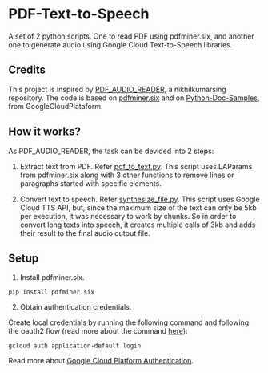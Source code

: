 # PDF-Text-to-Speech
A set of 2 python scripts. One to read PDF using pdfminer.six, and another one to generate audio using Google Cloud Text-to-Speech libraries.


## Credits

This project is inspired by [PDF_AUDIO_READER](https://github.com/nikhilkumarsingh/PDF_AUDIO_READER), a nikhilkumarsing repository. The code is based on [pdfminer.six](https://github.com/pdfminer/pdfminer.six) and on [Python-Doc-Samples](https://github.com/GoogleCloudPlatform/python-docs-samples), from GoogleCloudPlataform.


## How it works?

As PDF_AUDIO_READER, the task can be devided into 2 steps:

1. Extract text from PDF. Refer [pdf_to_text.py](https://github.com/dzferrari/PDF-Text-to-Speech/blob/main/pdf_to_txt.py). This script uses LAParams from pdfminer.six along with 3 other functions to remove lines or paragraphs started with specific elements. 

2. Convert text to speech. Refer [synthesize_file.py](https://github.com/dzferrari/PDF-Text-to-Speech/blob/main/synthesize_file.py). This script uses Google Cloud TTS API, but, since the maximum size of the text can only be 5kb per execution, it was necessary to work by chunks. So in order to convert long texts into speech, it creates multiple calls of 3kb and adds their result to the final audio output file.  


## Setup

1. Install pdfminer.six.
  ```
  pip install pdfminer.six
  ```
  
2. Obtain authentication credentials.

Create local credentials by running the following command and following the oauth2 flow (read more about the command [here](https://cloud.google.com/sdk/gcloud/reference/beta/auth/application-default/login)):
  ```
  gcloud auth application-default login
  ```
Read more about [Google Cloud Platform Authentication](https://cloud.google.com/docs/authentication#projects_and_resources).


